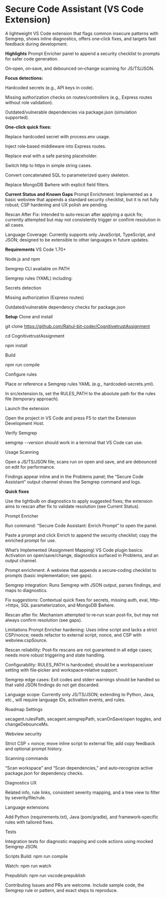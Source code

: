 # Secure Code Assistant (VS Code Extension)
A lightweight VS Code extension that flags common insecure patterns with Semgrep, shows inline diagnostics, offers one‑click fixes, and targets fast feedback during development.

**Highlights**
Prompt Enricher panel to append a security checklist to prompts for safer code generation.

On‑open, on‑save, and debounced on‑change scanning for JS/TS/JSON.

**Focus detections:**

Hardcoded secrets (e.g., API keys in code).

Missing authorization checks on routes/controllers (e.g., Express routes without role validation).

Outdated/vulnerable dependencies via package.json (simulation supported).

**One‑click quick fixes:**

Replace hardcoded secret with process.env usage.

Inject role‑based middleware into Express routes.

Replace eval with a safe parsing placeholder.

Switch http to https in simple string cases.

Convert concatenated SQL to parameterized query skeleton.

Replace MongoDB $where with explicit field filters.

**Current Status and Known Gaps**
Prompt Enrichment: Implemented as a basic webview that appends a standard security checklist, but it is not fully robust; CSP hardening and UX polish are pending.

Rescan After Fix: Intended to auto‑rescan after applying a quick fix; currently attempted but may not consistently trigger or confirm resolution in all cases.

Language Coverage: Currently supports only JavaScript, TypeScript, and JSON; designed to be extensible to other languages in future updates.

**Requirements**
VS Code 1.70+

Node.js and npm

Semgrep CLI available on PATH

Semgrep rules (YAML) including:

Secrets detection

Missing authorization (Express routes)

Outdated/vulnerable dependency checks for package.json

**Setup**
Clone and install

git clone https://github.com/Rahul-bit-coder/CognitivetrustAssignment

cd CognitivetrustAssignment

npm install

Build

npm run compile

Configure rules

Place or reference a Semgrep rules YAML (e.g., hardcoded-secrets.yml).

In src/extension.ts, set the RULES_PATH to the absolute path for the rules file (temporary approach).

Launch the extension

Open the project in VS Code and press F5 to start the Extension Development Host.

Verify Semgrep

semgrep --version should work in a terminal that VS Code can use.

Usage
Scanning

Open a JS/TS/JSON file; scans run on open and save, and are debounced on edit for performance.

Findings appear inline and in the Problems panel; the “Secure Code Assistant” output channel shows the Semgrep command and logs.

**Quick fixes**

Use the lightbulb on diagnostics to apply suggested fixes; the extension aims to rescan after fix to validate resolution (see Current Status).

Prompt Enricher

Run command: “Secure Code Assistant: Enrich Prompt” to open the panel.

Paste a prompt and click Enrich to append the security checklist; copy the enriched prompt for use.

What’s Implemented (Assignment Mapping)
VS Code plugin basics: Activation on open/save/change, diagnostics surfaced in Problems, and an output channel.

Prompt enrichment: A webview that appends a secure‑coding checklist to prompts (basic implementation; see gaps).

Semgrep integration: Runs Semgrep with JSON output, parses findings, and maps to diagnostics.

Fix suggestions: Contextual quick fixes for secrets, missing auth, eval, http->https, SQL parameterization, and MongoDB $where.

Rescan after fix: Mechanism attempted to re‑run scan post‑fix, but may not always confirm resolution (see gaps).

Limitations
Prompt Enricher hardening: Uses inline script and lacks a strict CSP/nonce; needs refactor to external script, nonce, and CSP with webview.cspSource.

Rescan reliability: Post‑fix rescans are not guaranteed in all edge cases; needs more robust triggering and state handling.

Configurability: RULES_PATH is hardcoded; should be a workspace/user setting with file‑picker and workspace‑relative support.

Semgrep edge cases: Exit codes and stderr warnings should be handled so that valid JSON findings do not get discarded.

Language scope: Currently only JS/TS/JSON; extending to Python, Java, etc., will require language IDs, activation events, and rules.

Roadmap
Settings

secagent.rulesPath, secagent.semgrepPath, scanOnSave/open toggles, and changeDebounceMs.

Webview security

Strict CSP + nonce; move inline script to external file; add copy feedback and optional prompt history.

Scanning commands

“Scan workspace” and “Scan dependencies,” and auto‑recognize active package.json for dependency checks.

Diagnostics UX

Related info, rule links, consistent severity mapping, and a tree view to filter by severity/file/rule.

Language extensions

Add Python (requirements.txt), Java (pom/gradle), and framework‑specific rules with tailored fixes.

Tests

Integration tests for diagnostic mapping and code actions using mocked Semgrep JSON.

Scripts
Build: npm run compile

Watch: npm run watch

Prepublish: npm run vscode:prepublish

Contributing
Issues and PRs are welcome. Include sample code, the Semgrep rule or pattern, and exact steps to reproduce.

